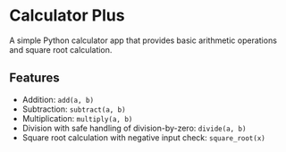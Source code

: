 # Calculator Plus

A simple Python calculator app that provides basic arithmetic operations and square root calculation.

## Features
- Addition: `add(a, b)`
- Subtraction: `subtract(a, b)`
- Multiplication: `multiply(a, b)`
- Division with safe handling of division-by-zero: `divide(a, b)`
- Square root calculation with negative input check: `square_root(x)`
